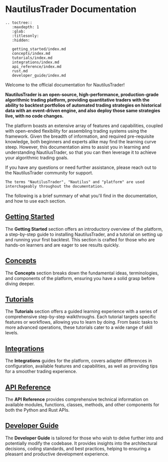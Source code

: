 # NautilusTrader Documentation

```{eval-rst}
.. toctree::
   :maxdepth: 1
   :glob:
   :titlesonly:
   :hidden:

   getting_started/index.md
   concepts/index.md
   tutorials/index.md
   integrations/index.md
   api_reference/index.md
   rust.md
   developer_guide/index.md

```

Welcome to the official documentation for NautilusTrader!

**NautilusTrader is an open-source, high-performance, production-grade algorithmic trading platform,
providing quantitative traders with the ability to backtest portfolios of automated trading strategies
on historical data with an event-driven engine, and also deploy those same strategies live, with no code changes.**

The platform boasts an extensive array of features and capabilities, coupled with open-ended flexibility for assembling 
trading systems using the framework. Given the breadth of information, and required pre-requisite knowledge, both beginners and experts alike may find the learning curve steep. 
However, this documentation aims to assist you in learning and understanding NautilusTrader, so that you can then leverage it to achieve your algorithmic trading goals.

If you have any questions or need further assistance, please reach out to the NautilusTrader community for support.

```{note}
The terms "NautilusTrader", "Nautilus" and "platform" are used interchageably throughout the documentation.
```

The following is a brief summary of what you'll find in the documentation, and how to use each section.

## [Getting Started](getting_started/index.md)

The **Getting Started** section offers an introductory overview of the platform, 
a step-by-step guide to installing NautilusTrader, and a tutorial on setting up and running your first backtest. 
This section is crafted for those who are hands-on learners and are eager to see results quickly.

## [Concepts](concepts/index.md)

The **Concepts** section breaks down the fundamental ideas, terminologies, and components of the platform, ensuring you have a solid grasp before diving deeper.

## [Tutorials](tutorials/index.md)

The **Tutorials** section offers a guided learning experience with a series of comprehensive step-by-step walkthroughs. 
Each tutorial targets specific features or workflows, allowing you to learn by doing.
From basic tasks to more advanced operations, these tutorials cater to a wide range of skill levels.

## [Integrations](integrations/index.md)

The **Integrations** guides for the platform, covers adapter differences in configuration, available features and capabilities,
as well as providing tips for a smoother trading experience.

## [API Reference](api_reference/index.md)

The **API Reference** provides comprehensive technical information on available modules, functions, classes, methods, and other components for both the Python and Rust APIs.

## [Developer Guide](developer_guide/index.md)

The **Developer Guide** is tailored for those who wish to delve further into and potentially modify the codebase.
It provides insights into the architectural decisions, coding standards, and best practices, helping to ensuring a pleasant and productive development experience.
